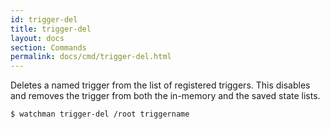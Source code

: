 ```yaml
---
id: trigger-del
title: trigger-del
layout: docs
section: Commands
permalink: docs/cmd/trigger-del.html
---
```


Deletes a named trigger from the list of registered triggers.  This disables
and removes the trigger from both the in-memory and the saved state lists.

```bash
$ watchman trigger-del /root triggername
```
